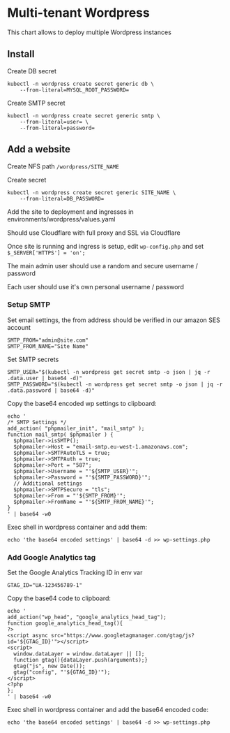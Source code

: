 # Multi-tenant Wordpress

This chart allows to deploy multiple Wordpress instances

## Install

Create DB secret

```
kubectl -n wordpress create secret generic db \
    --from-literal=MYSQL_ROOT_PASSWORD=
```

Create SMTP secret

```
kubectl -n wordpress create secret generic smtp \
    --from-literal=user= \
    --from-literal=password=
```

## Add a website

Create NFS path `/wordpress/SITE_NAME`

Create secret

```
kubectl -n wordpress create secret generic SITE_NAME \
    --from-literal=DB_PASSWORD=
```

Add the site to deployment and ingresses in environments/wordpress/values.yaml

Should use Cloudflare with full proxy and SSL via Cloudflare

Once site is running and ingress is setup, edit `wp-config.php` and set `$_SERVER['HTTPS'] = 'on';`

The main admin user should use a random and secure username / password

Each user should use it's own personal username / password

### Setup SMTP

Set email settings, the from address should be verified in our amazon SES account

```
SMTP_FROM="admin@site.com"
SMTP_FROM_NAME="Site Name"
```

Set SMTP secrets

```
SMTP_USER="$(kubectl -n wordpress get secret smtp -o json | jq -r .data.user | base64 -d)"
SMTP_PASSWORD="$(kubectl -n wordpress get secret smtp -o json | jq -r .data.password | base64 -d)"
```

Copy the base64 encoded wp settings to clipboard:

```
echo '
/* SMTP Settings */
add_action( "phpmailer_init", "mail_smtp" );
function mail_smtp( $phpmailer ) {
  $phpmailer->isSMTP();
  $phpmailer->Host = "email-smtp.eu-west-1.amazonaws.com";
  $phpmailer->SMTPAutoTLS = true;
  $phpmailer->SMTPAuth = true;
  $phpmailer->Port = "587";
  $phpmailer->Username = "'${SMTP_USER}'";
  $phpmailer->Password = "'${SMTP_PASSWORD}'";
  // Additional settings
  $phpmailer->SMTPSecure = "tls";
  $phpmailer->From = "'${SMTP_FROM}'";
  $phpmailer->FromName = "'${SMTP_FROM_NAME}'";
}
' | base64 -w0
```

Exec shell in wordpress container and add them:

```
echo 'the base64 encoded settings' | base64 -d >> wp-settings.php 
```

### Add Google Analytics tag

Set the Google Analytics Tracking ID in env var

```
GTAG_ID="UA-123456789-1"
```

Copy the base64 code to clipboard:

```
echo '
add_action("wp_head", "google_analytics_head_tag");
function google_analytics_head_tag(){
?>
<script async src="https://www.googletagmanager.com/gtag/js?id='${GTAG_ID}'"></script>
<script>
  window.dataLayer = window.dataLayer || [];
  function gtag(){dataLayer.push(arguments);}
  gtag("js", new Date());
  gtag("config", "'${GTAG_ID}'");
</script>
<?php
};
' | base64 -w0
```

Exec shell in wordpress container and add the base64 encoded code:

```
echo 'the base64 encoded settings' | base64 -d >> wp-settings.php 
```

